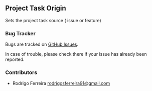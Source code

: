 ## Project Task Origin

Sets the project task source ( issue or feature)

### Bug Tracker

Bugs are tracked on [GitHub Issues](https://github.com/multidadosti-erp/multidadosti-addons/issues).

In case of trouble, please check there if your issue has already been reported.

### Contributors

* Rodrigo Ferreira <rodrigosferreira91@gmail.com>
